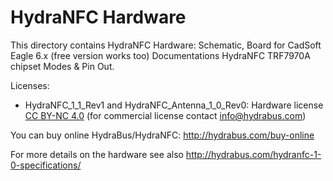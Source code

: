HydraNFC Hardware
========

This directory contains HydraNFC Hardware: 
Schematic, Board for CadSoft Eagle 6.x (free version works too)
Documentations HydraNFC TRF7970A chipset Modes & Pin Out.

Licenses:
* HydraNFC_1_1_Rev1 and HydraNFC_Antenna_1_0_Rev0: Hardware license [CC BY-NC 4.0](https://creativecommons.org/licenses/by-nc/4.0/) (for commercial license contact info@hydrabus.com)

You can buy online HydraBus/HydraNFC: http://hydrabus.com/buy-online

For more details on the hardware see also http://hydrabus.com/hydranfc-1-0-specifications/

